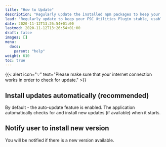 ```yaml
---
title: "How to Update"
description: "Regularly update the installed npm packages to keep your Doks website stable, usable, and secure."
lead: "Regularly update to keep your FSC Utilities Plugin stable, usable, and secure."
date: 2020-11-12T13:26:54+01:00
lastmod: 2020-11-12T13:26:54+01:00
draft: false
images: []
menu: 
  docs:
    parent: "help"
weight: 610
toc: true
---
```


{{< alert icon="💡" text="Please make sure that your internet connection works in order to check for update." >}}

## Install updates automatically (recommended)

By default - the auto-update feature is enabled. The application automatically checks for and install new updates (if available) when it starts.

## Notify user to install new version

You will be notified if there is a new version available. 
